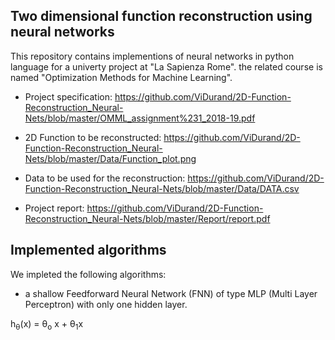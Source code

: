 ## Two dimensional function reconstruction using neural networks

This repository contains implementions of neural networks in python language for a univerty project at "La Sapienza Rome". the related course is named "Optimization Methods for Machine Learning".

* Project specification: https://github.com/ViDurand/2D-Function-Reconstruction_Neural-Nets/blob/master/OMML_assignment%231_2018-19.pdf

* 2D Function to be reconstructed: https://github.com/ViDurand/2D-Function-Reconstruction_Neural-Nets/blob/master/Data/Function_plot.png

* Data to be used for the reconstruction: https://github.com/ViDurand/2D-Function-Reconstruction_Neural-Nets/blob/master/Data/DATA.csv

* Project report: https://github.com/ViDurand/2D-Function-Reconstruction_Neural-Nets/blob/master/Report/report.pdf

## Implemented algorithms

We impleted the following algorithms:

* a shallow Feedforward Neural Network (FNN) of type MLP (Multi Layer Perceptron) with only one hidden layer. 

h<sub>&theta;</sub>(x) = &theta;<sub>o</sub> x + &theta;<sub>1</sub>x
